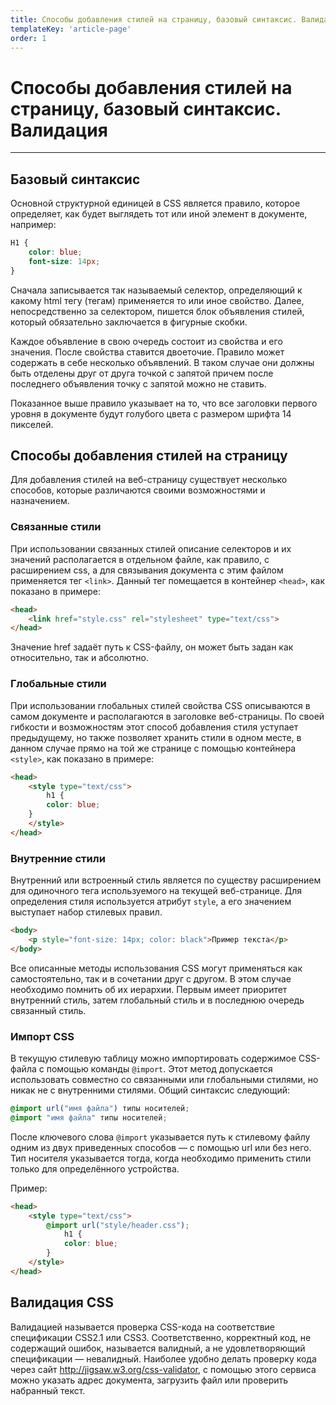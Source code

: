 ```yaml
---
title: Способы добавления стилей на страницу, базовый синтаксис. Валидация
templateKey: 'article-page'
order: 1
---
```


# Способы добавления стилей на страницу, базовый синтаксис. Валидация
---
## Базовый синтаксис

Основной структурной единицей в CSS является правило, которое определяет, как будет выглядеть тот или иной элемент в документе, например:

```css
H1 {
    color: blue;
    font-size: 14px;
}
```

Сначала записывается так называемый селектор, определяющий к какому html тегу (тегам) применяется то или иное свойство. Далее, непосредственно за селектором, пишется блок объявления стилей, который обязательно заключается в фигурные скобки.

Каждое объявление в свою очередь состоит из свойства и его значения. После свойства ставится двоеточие. Правило может содержать в себе несколько объявлений. В таком случае они должны быть отделены друг от друга точкой с запятой причем после последнего объявления точку с запятой можно не ставить.

Показанное выше правило указывает на то, что все заголовки первого уровня в документе будут голубого цвета с размером шрифта 14 пикселей.

## Способы добавления стилей на страницу

Для добавления стилей на веб-страницу существует несколько способов, которые различаются своими возможностями и назначением.

### Связанные стили

При использовании связанных стилей описание селекторов и их значений располагается в отдельном файле, как правило, с расширением css, а для связывания документа с этим файлом применяется тег `<link>`. Данный тег помещается в контейнер `<head>`, как показано в примере:

```html
<head>
    <link href="style.css" rel="stylesheet" type="text/css">
</head>
```

Значение href задаёт путь к CSS-файлу, он может быть задан как относительно, так и абсолютно.

### Глобальные стили

При использовании глобальных стилей свойства CSS описываются в самом документе и располагаются в заголовке веб-страницы. По своей гибкости и возможностям этот способ добавления стиля уступает предыдущему, но также позволяет хранить стили в одном месте, в данном случае прямо на той же странице с помощью контейнера `<style>`, как показано в примере:

```html
<head>
    <style type="text/css">
        h1 {
        color: blue;
    }
    </style>
</head>
```

### Внутренние стили

Внутренний или встроенный стиль является по существу расширением для одиночного тега используемого на текущей веб-странице. Для определения стиля используется атрибут `style`, а его значением выступает набор стилевых правил.

```html
<body>
    <p style="font-size: 14px; color: black">Пример текста</p>
</body>
```

Все описанные методы использования CSS могут применяться как самостоятельно, так и в сочетании друг с другом. В этом случае необходимо помнить об их иерархии. Первым имеет приоритет внутренний стиль, затем глобальный стиль и в последнюю очередь связанный стиль.

### Импорт CSS

В текущую стилевую таблицу можно импортировать содержимое CSS-файла с помощью команды `@import`. Этот метод допускается использовать совместно со связанными или глобальными стилями, но никак не с внутренними стилями. Общий синтаксис следующий:

```css
@import url("имя файла") типы носителей;
@import "имя файла" типы носителей;
```

После ключевого слова `@import` указывается путь к стилевому файлу одним из двух приведенных способов — с помощью url или без него.  Тип носителя указывается тогда, когда необходимо применить стили только для определённого устройства.

Пример:

```html
<head>
    <style type="text/css">
        @import url("style/header.css");
            h1 {
            color: blue;
        }
    </style>
</head>
```

## Валидация CSS

Валидацией называется проверка CSS-кода на соответствие спецификации CSS2.1 или CSS3. Соответственно, корректный код, не содержащий ошибок, называется валидный, а не удовлетворяющий спецификации — невалидный. Наиболее удобно делать проверку кода через сайт http://jigsaw.w3.org/css-validator, с помощью этого сервиса можно указать адрес документа, загрузить файл или проверить набранный текст.